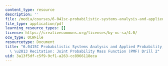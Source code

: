 ```yaml
---
content_type: resource
description: ''
file: /media/courses/6-041sc-probabilistic-systems-analysis-and-applied-probability-fall-2013/3a13f5dfc5f99cf1a263cc8966118eca_MIT6_041SCF13_Joint_PMF_Drill2_300k.pdf
file_type: application/pdf
learning_resource_types: []
license: https://creativecommons.org/licenses/by-nc-sa/4.0/
ocw_type: OCWFile
resourcetype: Document
title: "6.041SC Probabilistic Systems Analysis and Applied Probability, Fall 2013Transcript\
  \ \u2013 Recitation: Joint Probability Mass Function (PMF) Drill 2"
uid: 3a13f5df-c5f9-9cf1-a263-cc8966118eca
---
```

